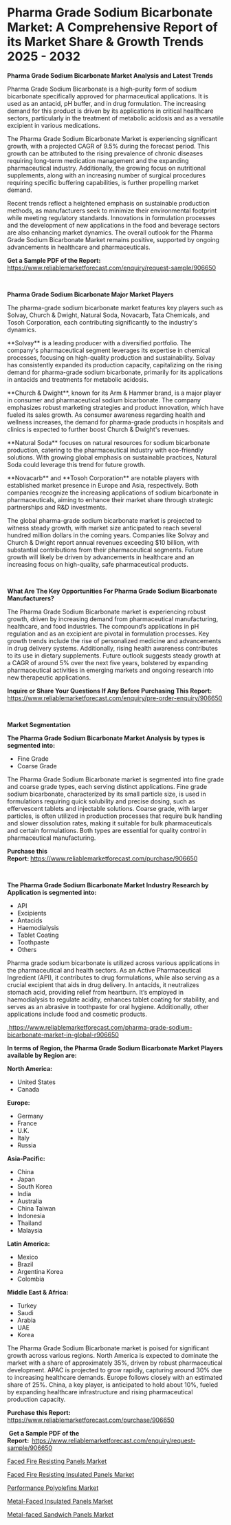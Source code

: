 <p><h1>Pharma Grade Sodium Bicarbonate Market: A Comprehensive Report of its Market Share & Growth Trends 2025 - 2032</h1></p><p><strong>Pharma Grade Sodium Bicarbonate Market Analysis and Latest Trends</strong></p>
<p><p>Pharma Grade Sodium Bicarbonate is a high-purity form of sodium bicarbonate specifically approved for pharmaceutical applications. It is used as an antacid, pH buffer, and in drug formulation. The increasing demand for this product is driven by its applications in critical healthcare sectors, particularly in the treatment of metabolic acidosis and as a versatile excipient in various medications.</p><p>The Pharma Grade Sodium Bicarbonate Market is experiencing significant growth, with a projected CAGR of 9.5% during the forecast period. This growth can be attributed to the rising prevalence of chronic diseases requiring long-term medication management and the expanding pharmaceutical industry. Additionally, the growing focus on nutritional supplements, along with an increasing number of surgical procedures requiring specific buffering capabilities, is further propelling market demand.</p><p>Recent trends reflect a heightened emphasis on sustainable production methods, as manufacturers seek to minimize their environmental footprint while meeting regulatory standards. Innovations in formulation processes and the development of new applications in the food and beverage sectors are also enhancing market dynamics. The overall outlook for the Pharma Grade Sodium Bicarbonate Market remains positive, supported by ongoing advancements in healthcare and pharmaceuticals.</p></p>
<p><strong>Get a Sample PDF of the Report:&nbsp;</strong> <a href="https://www.reliablemarketforecast.com/enquiry/request-sample/906650?utm_campaign=1890&utm_medium=2&utm_source=Github&utm_content=ia&utm_term=21032025&utm_id=pharma-grade-sodium-bicarbonate">https://www.reliablemarketforecast.com/enquiry/request-sample/906650</a></p>
<p>&nbsp;</p>
<p><strong>Pharma Grade Sodium Bicarbonate Major Market Players</strong></p>
<p><p>The pharma-grade sodium bicarbonate market features key players such as Solvay, Church & Dwight, Natural Soda, Novacarb, Tata Chemicals, and Tosoh Corporation, each contributing significantly to the industry's dynamics.</p><p>**Solvay** is a leading producer with a diversified portfolio. The company's pharmaceutical segment leverages its expertise in chemical processes, focusing on high-quality production and sustainability. Solvay has consistently expanded its production capacity, capitalizing on the rising demand for pharma-grade sodium bicarbonate, primarily for its applications in antacids and treatments for metabolic acidosis.</p><p>**Church & Dwight**, known for its Arm & Hammer brand, is a major player in consumer and pharmaceutical sodium bicarbonate. The company emphasizes robust marketing strategies and product innovation, which have fueled its sales growth. As consumer awareness regarding health and wellness increases, the demand for pharma-grade products in hospitals and clinics is expected to further boost Church & Dwight's revenues.</p><p>**Natural Soda** focuses on natural resources for sodium bicarbonate production, catering to the pharmaceutical industry with eco-friendly solutions. With growing global emphasis on sustainable practices, Natural Soda could leverage this trend for future growth.</p><p>**Novacarb** and **Tosoh Corporation** are notable players with established market presence in Europe and Asia, respectively. Both companies recognize the increasing applications of sodium bicarbonate in pharmaceuticals, aiming to enhance their market share through strategic partnerships and R&D investments.</p><p>The global pharma-grade sodium bicarbonate market is projected to witness steady growth, with market size anticipated to reach several hundred million dollars in the coming years. Companies like Solvay and Church & Dwight report annual revenues exceeding $10 billion, with substantial contributions from their pharmaceutical segments. Future growth will likely be driven by advancements in healthcare and an increasing focus on high-quality, safe pharmaceutical products.</p></p>
<p>&nbsp;</p>
<p><strong>What Are The Key Opportunities For Pharma Grade Sodium Bicarbonate Manufacturers?</strong></p>
<p><p>The Pharma Grade Sodium Bicarbonate market is experiencing robust growth, driven by increasing demand from pharmaceutical manufacturing, healthcare, and food industries. The compound’s applications in pH regulation and as an excipient are pivotal in formulation processes. Key growth trends include the rise of personalized medicine and advancements in drug delivery systems. Additionally, rising health awareness contributes to its use in dietary supplements. Future outlook suggests steady growth at a CAGR of around 5% over the next five years, bolstered by expanding pharmaceutical activities in emerging markets and ongoing research into new therapeutic applications.</p></p>
<p><strong>Inquire or Share Your Questions If Any Before Purchasing This Report:</strong> <a href="https://www.reliablemarketforecast.com/enquiry/pre-order-enquiry/906650?utm_campaign=1890&utm_medium=2&utm_source=Github&utm_content=ia&utm_term=21032025&utm_id=pharma-grade-sodium-bicarbonate">https://www.reliablemarketforecast.com/enquiry/pre-order-enquiry/906650</a></p>
<p>&nbsp;</p>
<p><strong>Market Segmentation</strong></p>
<p><strong>The Pharma Grade Sodium Bicarbonate Market Analysis by types is segmented into:</strong></p>
<p><ul><li>Fine Grade</li><li>Coarse Grade</li></ul></p>
<p><p>The Pharma Grade Sodium Bicarbonate market is segmented into fine grade and coarse grade types, each serving distinct applications. Fine grade sodium bicarbonate, characterized by its small particle size, is used in formulations requiring quick solubility and precise dosing, such as effervescent tablets and injectable solutions. Coarse grade, with larger particles, is often utilized in production processes that require bulk handling and slower dissolution rates, making it suitable for bulk pharmaceuticals and certain formulations. Both types are essential for quality control in pharmaceutical manufacturing.</p></p>
<p><strong>Purchase this Report:&nbsp;</strong><a href="https://www.reliablemarketforecast.com/purchase/906650?utm_campaign=1890&utm_medium=2&utm_source=Github&utm_content=ia&utm_term=21032025&utm_id=pharma-grade-sodium-bicarbonate">https://www.reliablemarketforecast.com/purchase/906650</a></p>
<p>&nbsp;</p>
<p><strong>The Pharma Grade Sodium Bicarbonate Market Industry Research by Application is segmented into:</strong></p>
<p><ul><li>API</li><li>Excipients</li><li>Antacids</li><li>Haemodialysis</li><li>Tablet Coating</li><li>Toothpaste</li><li>Others</li></ul></p>
<p><p>Pharma grade sodium bicarbonate is utilized across various applications in the pharmaceutical and health sectors. As an Active Pharmaceutical Ingredient (API), it contributes to drug formulations, while also serving as a crucial excipient that aids in drug delivery. In antacids, it neutralizes stomach acid, providing relief from heartburn. It’s employed in haemodialysis to regulate acidity, enhances tablet coating for stability, and serves as an abrasive in toothpaste for oral hygiene. Additionally, other applications include food and cosmetic products.</p></p>
<p><a href="https://www.reliablemarketforecast.com/pharma-grade-sodium-bicarbonate-market-in-global-r906650?utm_campaign=1890&utm_medium=2&utm_source=Github&utm_content=ia&utm_term=21032025&utm_id=pharma-grade-sodium-bicarbonate">&nbsp;https://www.reliablemarketforecast.com/pharma-grade-sodium-bicarbonate-market-in-global-r906650</a></p>
<p><strong>In terms of Region, the Pharma Grade Sodium Bicarbonate Market Players available by Region are:</strong></p>
<p>
    <p> <strong> North America: </strong>
        <ul>
            <li>United States</li>
            <li>Canada</li>
        </ul>
        </p> 
    <p> <strong> Europe: </strong>
        <ul>
            <li>Germany</li>
            <li>France</li>
            <li>U.K.</li>
            <li>Italy</li>
            <li>Russia</li>
        </ul>
        </p> 
    <p> <strong> Asia-Pacific: </strong>
        <ul>
            <li>China</li>
            <li>Japan</li>
            <li>South Korea</li>
            <li>India</li>
            <li>Australia</li>
            <li>China Taiwan</li>
            <li>Indonesia</li>
            <li>Thailand</li>
            <li>Malaysia</li>
        </ul>
        </p> 
    <p> <strong> Latin America: </strong>
        <ul>
            <li>Mexico</li>
            <li>Brazil</li>
            <li>Argentina Korea</li>
            <li>Colombia</li>
        </ul>
        </p> 
    <p> <strong> Middle East & Africa: </strong>
        <ul>
            <li>Turkey</li>
            <li>Saudi</li>
            <li>Arabia</li>
            <li>UAE</li>
            <li>Korea</li>
        </ul>
    </p>
    </p>
<p><p>The Pharma Grade Sodium Bicarbonate market is poised for significant growth across various regions. North America is expected to dominate the market with a share of approximately 35%, driven by robust pharmaceutical development. APAC is projected to grow rapidly, capturing around 30% due to increasing healthcare demands. Europe follows closely with an estimated share of 25%. China, a key player, is anticipated to hold about 10%, fueled by expanding healthcare infrastructure and rising pharmaceutical production capacity.</p></p>
<p><strong>Purchase this Report: </strong><a href="https://www.reliablemarketforecast.com/purchase/906650?utm_campaign=1890&utm_medium=2&utm_source=Github&utm_content=ia&utm_term=21032025&utm_id=pharma-grade-sodium-bicarbonate">https://www.reliablemarketforecast.com/purchase/906650</a></p>
<p>&nbsp;<strong>Get a Sample PDF of the Report:&nbsp;&nbsp;</strong><a href="https://www.reliablemarketforecast.com/enquiry/request-sample/906650?utm_campaign=1890&utm_medium=2&utm_source=Github&utm_content=ia&utm_term=21032025&utm_id=pharma-grade-sodium-bicarbonate">https://www.reliablemarketforecast.com/enquiry/request-sample/906650</a></p>
<p><strong></strong></p>
<p><p><a href="https://github.com/lelahokendo/Market-Research-Report-List-1/blob/main/faced-fire-resisting-panels-market.md?utm_campaign=1890&utm_medium=2&utm_source=Github&utm_content=ia&utm_term=21032025&utm_id=pharma-grade-sodium-bicarbonate">Faced Fire Resisting Panels Market</a></p><p><a href="https://github.com/vestadjogile/Market-Research-Report-List-1/blob/main/faced-fire-resisting-insulated-panels-market.md?utm_campaign=1890&utm_medium=2&utm_source=Github&utm_content=ia&utm_term=21032025&utm_id=pharma-grade-sodium-bicarbonate">Faced Fire Resisting Insulated Panels Market</a></p><p><a href="https://github.com/eskelimaksic/Market-Research-Report-List-1/blob/main/performance-polyolefins-market.md?utm_campaign=1890&utm_medium=2&utm_source=Github&utm_content=ia&utm_term=21032025&utm_id=pharma-grade-sodium-bicarbonate">Performance Polyolefins Market</a></p><p><a href="https://github.com/wantadhagino/Market-Research-Report-List-1/blob/main/metal-faced-insulated-panels-market.md?utm_campaign=1890&utm_medium=2&utm_source=Github&utm_content=ia&utm_term=21032025&utm_id=pharma-grade-sodium-bicarbonate">Metal-Faced Insulated Panels Market</a></p><p><a href="https://github.com/hatlepigna2s/Market-Research-Report-List-1/blob/main/metal-faced-sandwich-panels-market.md?utm_campaign=1890&utm_medium=2&utm_source=Github&utm_content=ia&utm_term=21032025&utm_id=pharma-grade-sodium-bicarbonate">Metal-faced Sandwich Panels Market</a></p></p>